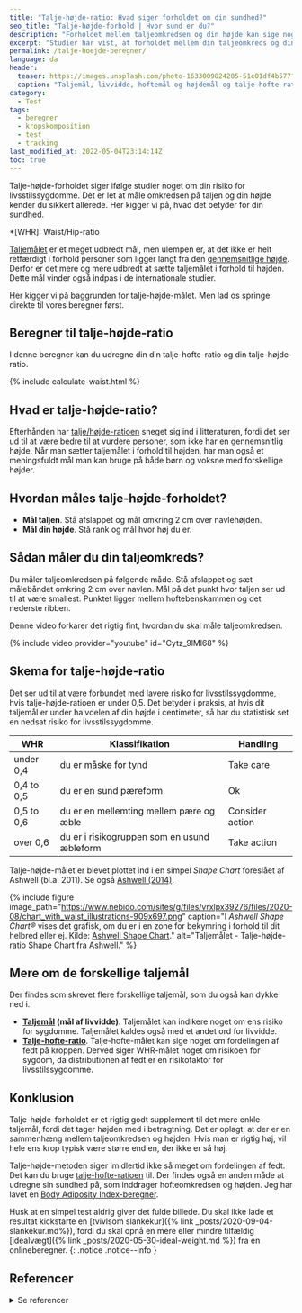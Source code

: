 ```yaml
---
title: "Talje-højde-ratio: Hvad siger forholdet om din sundhed?"
seo_title: "Talje-højde-forhold | Hvor sund er du?"
description: "Forholdet mellem taljeomkredsen og din højde kan sige noget om din sundhed. Tjek her, hvad din risiko for livsstilssygdomme er."
excerpt: "Studier har vist, at forholdet mellem din taljeomkreds og din højde er forbundet med risiko for livsstilssygdomme. Her kigger vi på, hvordan du måler talje-højde-ratioen, og jeg har inkluderet en beregner, så du let kan udregne dit forhold. Derudover kigger vi på, hvad forholdet ellers betyder."
permalink: /talje-hoejde-beregner/
language: da
header:
  teaser: https://images.unsplash.com/photo-1633009824205-51c01df4b577?ixlib=rb-1.2.1&ixid=MnwxMjA3fDB8MHxwaG90by1wYWdlfHx8fGVufDB8fHx8&auto=format&fit=crop&height=300&w=400&q=10
  caption: "Taljemål, livvidde, hoftemål og højdemål og talje-hofte-ratioen."
category:
  - Test
tags:
  - beregner
  - kropskomposition
  - test
  - tracking
last_modified_at: 2022-05-04T23:14:14Z
toc: true
---
```


Talje-højde-forholdet siger ifølge studier noget om din risiko for livsstilssygdomme. Det er let at måle omkredsen på taljen og din højde kender du sikkert allerede. Her kigger vi på, hvad det betyder for din sundhed.

*[WHR]: Waist/Hip-ratio

[Taljemålet](/taljemaal/) er et meget udbredt mål, men ulempen er, at det ikke er helt retfærdigt i forhold personer som ligger langt fra den [gennemsnitlige højde](/hvad-er-gennemsnitshoejden-i-danmark/). Derfor er det mere og mere udbredt at sætte taljemålet i forhold til højden. Dette mål vinder også indpas i de internationale studier.

Her kigger vi på baggrunden for talje-højde-målet. Men lad os springe direkte til vores beregner først.

## Beregner til talje-højde-ratio

I denne beregner kan du udregne din din talje-hofte-ratio og din talje-højde-ratio.

{% include calculate-waist.html %}

## Hvad er talje-højde-ratio?

Efterhånden har [talje/højde-ratioen](https://en.wikipedia.org/wiki/Waist-to-height_ratio) sneget sig ind i litteraturen, fordi det ser ud til at være bedre til at vurdere personer, som ikke har en gennemsnitlig højde. Når man sætter taljemålet i forhold til højden, har man også et meningsfuldt mål man kan bruge på både børn og voksne med forskellige højder.

## Hvordan måles talje-højde-forholdet?

- **Mål taljen**. Stå afslappet og mål omkring 2 cm over navlehøjden.
- **Mål din højde**. Stå rank og mål hvor høj du er.

## Sådan måler du din taljeomkreds?

Du måler taljeomkredsen på følgende måde. Stå afslappet og sæt målebåndet omkring 2 cm over navlen. Mål på det punkt hvor taljen ser ud til at være smallest. Punktet ligger mellem hoftebenskammen og det nederste ribben.

Denne video forkarer det rigtig fint, hvordan du skal måle taljeomkredsen.

{% include video provider="youtube" id="Cytz_9lMl68" %}

## Skema for talje-højde-ratio

Det ser ud til at være forbundet med lavere risiko for livsstilssygdomme, hvis talje-højde-ratioen er under 0,5. Det betyder i praksis, at hvis dit taljemål er under halvdelen af din højde i centimeter, så har du statistisk set en nedsat risiko for livsstilssygdomme.

| WHR        | Klassifikation                              | Handling        |
|------------|---------------------------------------------|-----------------|
| under 0,4  | du er måske for tynd                        | Take care       |
| 0,4 to 0,5 | du er en sund pæreform                      | Ok              |
| 0,5 to 0,6 | du er en mellemting mellem pære og æble     | Consider action |
| over 0,6   | du er i risikogruppen som en usund æbleform | Take action     |

Talje-højde-målet er blevet plottet ind i en simpel _Shape Chart_ foreslået af Ashwell (bl.a. 2011). Se også [Ashwell (2014)](https://www.ncbi.nlm.nih.gov/pmc/articles/PMC4223160/).

{% include figure image_path="https://www.nebido.com/sites/g/files/vrxlpx39276/files/2020-08/chart_with_waist_illustrations-909x697.png" caption="I _Ashwell Shape Chart®_ vises det grafisk, om du er i en zone for bekymring i forhold til dit helbred eller ej. Kilde: [Ashwell Shape Chart](https://www.nebido.com/hcp/tools/waist-to-height-ratio)." alt="Taljemålet - Talje-højde-ratio Shape Chart fra Ashwell." %}

## Mere om de forskellige taljemål

Der findes som skrevet flere forskellige taljemål, som du også kan dykke ned i.

- **[Taljemål](/taljemaal/) (mål af livvidde)**. Taljemålet kan indikere noget om ens risiko for sygdomme. Taljemålet kaldes også med et andet ord for livvidde.
- **[Talje-hofte-ratio](/talje-hofte-ratio/)**. Talje-hofte-målet kan sige noget om fordelingen af fedt på kroppen. Derved siger WHR-målet noget om risikoen for sygdom, da distributionen af fedt er en risikofaktor for livsstilssygdomme.

## Konklusion

Talje-højde-forholdet er et rigtig godt supplement til det mere enkle taljemål, fordi det tager højden med i betragtning. Det er oplagt, at der er en sammenhæng mellem taljeomkredsen og højden. Hvis man er rigtig høj, vil hele ens krop typisk være større end en, der ikke er så høj.

Talje-højde-metoden siger imidlertid ikke så meget om fordelingen af fedt. Det kan du bruge [talje-hofte-ratioen](/talje-hofte-ratio/) til. Der findes også en anden måde at udregne sin sundhed på, som inddrager hofteomkredsen og højden. Jeg har lavet en [Body Adiposity Index-beregner](/bai-body-adiposity-index/).

Husk at en simpel test aldrig giver det fulde billede. Du skal ikke lade et resultat kickstarte en [tvivlsom slankekur]({% link _posts/2020-09-04-slankekur.md%}), fordi du skal opnå en mere eller mindre tilfældig [idealvægt]({% link _posts/2020-05-30-ideal-weight.md %}) fra en onlineberegner.
{: .notice .notice--info }

## Referencer

<details markdown="1">
  <summary>Se referencer</summary>

- Lee, Crystal Man Ying, Rachel R. Huxley, Rachel P. Wildman, og Mark Woodward. 2008. “Indices of Abdominal Obesity Are Better Discriminators of Cardiovascular Risk Factors than BMI: A Meta-Analysis”. Journal of Clinical Epidemiology 61 (7): 646–53. <https://doi.org/10.1016/j.jclinepi.2007.08.012>.
- Browning, Lucy M., Shiun Dong Hsieh, og Margaret Ashwell. 2010. “A Systematic Review of Waist-to-Height Ratio as a Screening Tool for the Prediction of Cardiovascular Disease and Diabetes: 0·5 Could Be a Suitable Global Boundary Value”. Nutrition Research Reviews 23 (2): 247–69. <https://doi.org/10.1017/S0954422410000144>.
</details>
